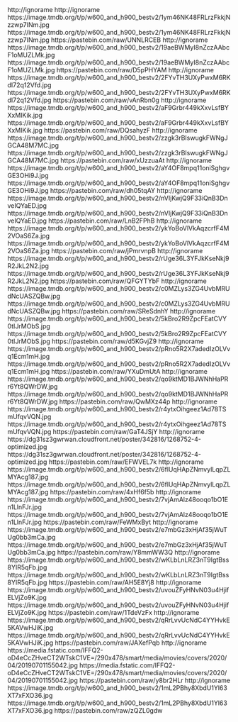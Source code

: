 <?xml version="1.0" encoding="UTF-8" standalone="yes"?>


<item>
<title>[B][COLOR white][/COLOR][/B]</title>
<link>http://ignorame</link>
<thumbnail></thumbnail>
<fanart></fanart>
<externallink></externallink>
</item>


<item>
<title>[B][COLOR white]A Dona do Pedaço[/COLOR][/B]</title>
<link>http://ignorame</link>
<thumbnail>https://image.tmdb.org/t/p/w600_and_h900_bestv2/1ym46NK48FRLrzFkkjNzzwp7INm.jpg</thumbnail>
<fanart>https://image.tmdb.org/t/p/w600_and_h900_bestv2/1ym46NK48FRLrzFkkjNzzwp7INm.jpg</fanart>
<externallink>https://pastebin.com/raw/UNNLRCEB</externallink>
</item>

<item>
<title>[B][COLOR white]A Favorita [/COLOR][/B]</title>
<link>http://ignorame</link>
<thumbnail>https://image.tmdb.org/t/p/w600_and_h900_bestv2/19aeBWMyI8nZczAAbcF1oMUZLMk.jpg</thumbnail>
<fanart>https://image.tmdb.org/t/p/w600_and_h900_bestv2/19aeBWMyI8nZczAAbcF1oMUZLMk.jpg</fanart>
<externallink>https://pastebin.com/raw/D5pPHYAM</externallink>
</item>

<item>
<title>[B][COLOR white]A Gata Comeu[/COLOR][/B]</title>
<link>http://ignorame</link>
<thumbnail>https://image.tmdb.org/t/p/w600_and_h900_bestv2/2FYvTH3UXyPwxM6RKdI72q12Vfd.jpg</thumbnail>
<fanart>https://image.tmdb.org/t/p/w600_and_h900_bestv2/2FYvTH3UXyPwxM6RKdI72q12Vfd.jpg</fanart>
<externallink>https://pastebin.com/raw/vAnRbn0g</externallink>
</item>

<item>
<title>[B][COLOR white]A Muralha[/COLOR][/B]</title>
<link>http://ignorame</link>
<thumbnail>https://image.tmdb.org/t/p/w600_and_h900_bestv2/aF9Grbr449kXxvLsfBYXxMIKik.jpg</thumbnail>
<fanart>https://image.tmdb.org/t/p/w600_and_h900_bestv2/aF9Grbr449kXxvLsfBYXxMIKik.jpg</fanart>
<externallink>https://pastebin.com/raw/DQsahyzF</externallink>
</item>

<item>
<title>[B][COLOR white]A Padroeira[/COLOR][/B]</title>
<link>http://ignorame</link>
<thumbnail>https://image.tmdb.org/t/p/w600_and_h900_bestv2/zzgk3rBIswugkFWNgJGCA48M7MC.jpg</thumbnail>
<fanart>https://image.tmdb.org/t/p/w600_and_h900_bestv2/zzgk3rBIswugkFWNgJGCA48M7MC.jpg</fanart>
<externallink>https://pastebin.com/raw/xUzzuaAt</externallink>
</item>

<item>
<title>[B][COLOR white]A Viagem[/COLOR][/B]</title>
<link>http://ignorame</link>
<thumbnail>https://image.tmdb.org/t/p/w600_and_h900_bestv2/aY4OF8mpq11oniSghgvGE3OHi9J.jpg</thumbnail>
<fanart>https://image.tmdb.org/t/p/w600_and_h900_bestv2/aY4OF8mpq11oniSghgvGE3OHi9J.jpg</fanart>
<externallink>https://pastebin.com/raw/dh05tqAY</externallink>
</item>

<item>
<title>[B][COLOR white]Agora É que São Elas",Agora é Que São Elas [/COLOR][/B]</title>
<link>http://ignorame</link>
<thumbnail>https://image.tmdb.org/t/p/w600_and_h900_bestv2/nVIjKwjQ9F33iQnB3DnveIQYaED.jpg</thumbnail>
<fanart>https://image.tmdb.org/t/p/w600_and_h900_bestv2/nVIjKwjQ9F33iQnB3DnveIQYaED.jpg</fanart>
<externallink>https://pastebin.com/raw/LnB2FPhB</externallink>
</item>

<item>
<title>[B][COLOR white] Além do Tempo[/COLOR][/B]</title>
<link>http://ignorame</link>
<thumbnail>https://image.tmdb.org/t/p/w600_and_h900_bestv2/ykYoBoVlVkAqzcrfF4M2VOaS6Za.jpg</thumbnail>
<fanart>https://image.tmdb.org/t/p/w600_and_h900_bestv2/ykYoBoVlVkAqzcrfF4M2VOaS6Za.jpg</fanart>
<externallink>https://pastebin.com/raw/jPmrvnpB</externallink>
</item>

<item>
<title>[B][COLOR white]Andando Nas Nuvens[/COLOR][/B]</title>
<link>http://ignorame</link>
<thumbnail>https://image.tmdb.org/t/p/w600_and_h900_bestv2/rUge36L3YFJkKseNkj9R2JkL2N2.jpg</thumbnail>
<fanart>https://image.tmdb.org/t/p/w600_and_h900_bestv2/rUge36L3YFJkKseNkj9R2JkL2N2.jpg</fanart>
<externallink>https://pastebin.com/raw/QFGYTYbF</externallink>
</item>


<item>
<title>[B][COLOR white]Anjo Mau[/COLOR][/B]</title>
<link>http://ignorame</link>
<thumbnail>https://image.tmdb.org/t/p/w600_and_h900_bestv2/c0MZLys3ZG4UvbMRUdNcUASZQBw.jpg</thumbnail>
<fanart>https://image.tmdb.org/t/p/w600_and_h900_bestv2/c0MZLys3ZG4UvbMRUdNcUASZQBw.jpg</fanart>
<externallink>https://pastebin.com/raw/SReSdnhY</externallink>
</item>

<item>
<title>[B][COLOR white]Cheias de Charme[/COLOR][/B]</title>
<link>http://ignorame</link>
<thumbnail>https://image.tmdb.org/t/p/w600_and_h900_bestv2/5kBro2R9ZpcFEatCVY0tIJrMObS.jpg</thumbnail>
<fanart>https://image.tmdb.org/t/p/w600_and_h900_bestv2/5kBro2R9ZpcFEatCVY0tIJrMObS.jpg</fanart>
<externallink>https://pastebin.com/raw/d5KGvjZ9</externallink>
</item>


<item>
<title>[B][COLOR white][/COLOR][/B]</title>
<link>http://ignorame</link>
<thumbnail>https://image.tmdb.org/t/p/w600_and_h900_bestv2/pRno5R2X7adedIzOLVvq1Ecm1mH.jpg</thumbnail>
<fanart>https://image.tmdb.org/t/p/w600_and_h900_bestv2/pRno5R2X7adedIzOLVvq1Ecm1mH.jpg</fanart>
<externallink>https://pastebin.com/raw/YXuDmUtA</externallink>
</item>

<item>
<title>[B][COLOR white]Cordel Encantado[/COLOR][/B]</title>
<link>http://ignorame</link>
<thumbnail>https://image.tmdb.org/t/p/w600_and_h900_bestv2/qo9ktMD1BJWNhHaPRr6Yt8QWrDW.jpg</thumbnail>
<fanart>https://image.tmdb.org/t/p/w600_and_h900_bestv2/qo9ktMD1BJWNhHaPRr6Yt8QWrDW.jpg</fanart>
<externallink>https://pastebin.com/raw/QwMXz44p</externallink>
</item>


<item>
<title>[B][COLOR light green]Araguaia[/COLOR][/B]</title>
<link>http://ignorame</link>
<thumbnail>https://image.tmdb.org/t/p/w600_and_h900_bestv2/r4ytxOihgeez1Ad78TSmUfqvVQN.jpg</thumbnail>
<fanart>https://image.tmdb.org/t/p/w600_and_h900_bestv2/r4ytxOihgeez1Ad78TSmUfqvVQN.jpg</fanart>
<externallink>https://pastebin.com/raw/GaT4JSjY</externallink>
</item>

<item>
<title>[B][COLOR light green]Alta Estação [/COLOR][/B]</title>
<link>http://ignorame</link>
<thumbnail>https://dg31sz3gwrwan.cloudfront.net/poster/342816/1268752-4-optimized.jpg</thumbnail>
<fanart>https://dg31sz3gwrwan.cloudfront.net/poster/342816/1268752-4-optimized.jpg</fanart>
<externallink>https://pastebin.com/raw/EFWVEL7k</externallink>
</item>



<item>
<title>[B][COLOR light green]Alto Astral [/COLOR][/B]</title>
<link>http://ignorame</link>
<thumbnail>https://image.tmdb.org/t/p/w600_and_h900_bestv2/6flUqHApZNmvylLqpZLMYAcg187.jpg</thumbnail>
<fanart>https://image.tmdb.org/t/p/w600_and_h900_bestv2/6flUqHApZNmvylLqpZLMYAcg187.jpg</fanart>
<externallink>https://pastebin.com/raw/4xHf6f5b</externallink>
</item>

<item>
<title>[B][COLOR light green]As Filhas da Mãe [/COLOR][/B]</title>
<link>http://ignorame</link>
<thumbnail>https://image.tmdb.org/t/p/w600_and_h900_bestv2/7vjAmAlz48ooqo1bO1En1LlnFJr.jpg</thumbnail>
<fanart>https://image.tmdb.org/t/p/w600_and_h900_bestv2/7vjAmAlz48ooqo1bO1En1LlnFJr.jpg</fanart>
<externallink>https://pastebin.com/raw/FeWMxByt</externallink>
</item>

<item>
<title>[B][COLOR light green]América [/COLOR][/B]</title>
<link>http://ignorame</link>
<thumbnail>https://image.tmdb.org/t/p/w600_and_h900_bestv2/e7mbGz3xHjAf35jWuTUg0bb3mCa.jpg</thumbnail>
<fanart>https://image.tmdb.org/t/p/w600_and_h900_bestv2/e7mbGz3xHjAf35jWuTUg0bb3mCa.jpg</fanart>
<externallink>https://pastebin.com/raw/Y8mmWW3Q</externallink>
</item>



<item>
<title>[B][COLOR light green] Baila Comigo [/COLOR][/B]</title>
<link>http://ignorame</link>
<thumbnail>https://image.tmdb.org/t/p/w600_and_h900_bestv2/wKLbLnLRZ3nT9IgtBss8YIR5qFb.jpg</thumbnail>
<fanart>https://image.tmdb.org/t/p/w600_and_h900_bestv2/wKLbLnLRZ3nT9IgtBss8YIR5qFb.jpg</fanart>
<externallink>https://pastebin.com/raw/AH5E8Yj8</externallink>
</item>


<item>
<title>[B][COLOR light green] Barriga De Aluguel[/COLOR][/B]</title>
<link>http://ignorame</link>
<thumbnail>https://image.tmdb.org/t/p/w600_and_h900_bestv2/uvouZFyHNvN03u4HjifELVjZo9K.jpg</thumbnail>
<fanart>https://image.tmdb.org/t/p/w600_and_h900_bestv2/uvouZFyHNvN03u4HjifELVjZo9K.jpg</fanart>
<externallink>https://pastebin.com/raw/1TdeVzFx</externallink>
</item>



<item>
<title>[B][COLOR light green]Bebê a Bordo [/COLOR][/B]</title>
<link>http://ignorame</link>
<thumbnail>https://image.tmdb.org/t/p/w600_and_h900_bestv2/qRrLvvUcNdC4YYHvkE5KAVwHJiK.jpg</thumbnail>
<fanart>https://image.tmdb.org/t/p/w600_and_h900_bestv2/qRrLvvUcNdC4YYHvkE5KAVwHJiK.jpg</fanart>
<externallink>https://pastebin.com/raw/JAXefPqb</externallink>
</item>

<item>
<title>[B][COLOR light green]Amor e Revolução [/COLOR][/B]</title>
<link>http://ignorame</link>
<thumbnail>https://media.fstatic.com/IFFQ2-oD4eCcZHveCT2WTskC1VE=/290x478/smart/media/movies/covers/2020/04/20190701155042.jpg</thumbnail>
<fanart>https://media.fstatic.com/IFFQ2-oD4eCcZHveCT2WTskC1VE=/290x478/smart/media/movies/covers/2020/04/20190701155042.jpg</fanart>
<externallink>https://pastebin.com/raw/y8br2HLr</externallink>
</item>



<item>
<title>[B][COLOR light green] Belíssima[/COLOR][/B]</title>
<link>http://ignorame</link>
<thumbnail>https://image.tmdb.org/t/p/w600_and_h900_bestv2/1mL2PBhy8XbdU1Yl63XT7xFXO36.jpg</thumbnail>
<fanart>https://image.tmdb.org/t/p/w600_and_h900_bestv2/1mL2PBhy8XbdU1Yl63XT7xFXO36.jpg</fanart>
<externallink>https://pastebin.com/raw/zQZL0gdw</externallink>
</item>



